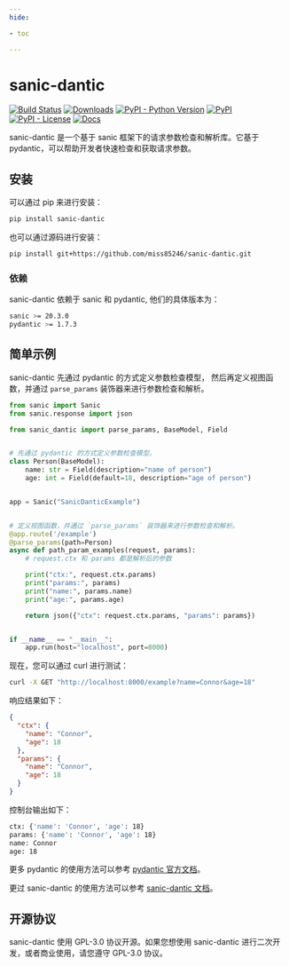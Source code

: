 ```yaml
---
hide:

- toc

---
```


# sanic-dantic

[![Build Status](https://img.shields.io/endpoint.svg?url=https%3A%2F%2Factions-badge.atrox.dev%2Fmiss85246%2Fsanic-dantic%2Fbadge%3Fref%3Dmain&style=flat)](https://actions-badge.atrox.dev/miss85246/sanic-dantic/goto?ref=main)
[![Downloads](https://static.pepy.tech/personalized-badge/sanic-dantic?period=total&units=international_system&left_color=grey&right_color=brightgreen&left_text=Downloads)](https://pepy.tech/project/sanic-dantic)
[![PyPI - Python Version](https://img.shields.io/pypi/pyversions/sanic-dantic)](https://pypi.org/project/sanic-dantic/)
[![PyPI](https://img.shields.io/pypi/v/sanic-dantic)](https://pypi.org/project/sanic-dantic/)
[![PyPI - License](https://img.shields.io/pypi/l/sanic-dantic)](https://pypi.org/project/sanic-dantic/)
[![Docs](https://img.shields.io/badge/docs-passing-brightgreen)](https://miss85246.github.io/sanic-dantic/)

sanic-dantic 是一个基于 sanic 框架下的请求参数检查和解析库。它基于
pydantic，可以帮助开发者快速检查和获取请求参数。

## 安装

可以通过 pip 来进行安装：

```bash
pip install sanic-dantic
```

也可以通过源码进行安装：

```bash
pip install git+https://github.com/miss85246/sanic-dantic.git
```

### 依赖

sanic-dantic 依赖于 sanic 和 pydantic, 他们的具体版本为：

```bash
sanic >= 20.3.0
pydantic >= 1.7.3
```

## 简单示例

sanic-dantic 先通过 pydantic 的方式定义参数检查模型，
然后再定义视图函数，并通过 `parse_params` 装饰器来进行参数检查和解析。

```python
from sanic import Sanic
from sanic.response import json

from sanic_dantic import parse_params, BaseModel, Field


# 先通过 pydantic 的方式定义参数检查模型。
class Person(BaseModel):
    name: str = Field(description="name of person")
    age: int = Field(default=18, description="age of person")


app = Sanic("SanicDanticExample")


# 定义视图函数，并通过 `parse_params` 装饰器来进行参数检查和解析。
@app.route('/example')
@parse_params(path=Person)
async def path_param_examples(request, params):
    # request.ctx 和 params 都是解析后的参数

    print("ctx:", request.ctx.params)
    print("params:", params)
    print("name:", params.name)
    print("age:", params.age)

    return json({"ctx": request.ctx.params, "params": params})


if __name__ == "__main__":
    app.run(host="localhost", port=8000)
```

现在，您可以通过 curl 进行测试：

```bash
curl -X GET "http://localhost:8000/example?name=Connor&age=18"
```

响应结果如下：

```json
{
  "ctx": {
    "name": "Connor",
    "age": 18
  },
  "params": {
    "name": "Connor",
    "age": 18
  }
}
```

控制台输出如下：

```bash
ctx: {'name': 'Connor', 'age': 18}
params: {'name': 'Connor', 'age': 18}
name: Connor
age: 18
```

更多 pydantic 的使用方法可以参考
[pydantic 官方文档](https://pydantic-docs.helpmanual.io/usage/models/)。

更过 sanic-dantic 的使用方法可以参考
[sanic-dantic 文档](https://miss85246.github.io/sanic-dantic/zh/)。

## 开源协议

sanic-dantic 使用 GPL-3.0 协议开源。如果您想使用 sanic-dantic 进行二次开发，或者商业使用，请您遵守
GPL-3.0 协议。